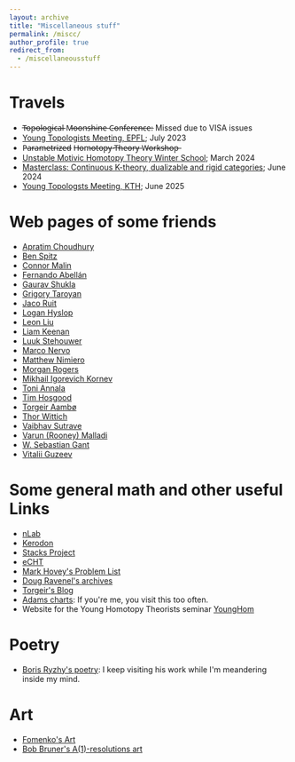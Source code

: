 ```yaml
---
layout: archive
title: "Miscellaneous stuff"
permalink: /miscc/
author_profile: true
redirect_from:
  - /miscellaneousstuff
---
```


#  Travels

*  T̶o̶p̶o̶l̶o̶g̶i̶c̶a̶l̶ M̶o̶o̶n̶s̶h̶i̶n̶e̶ C̶o̶n̶f̶e̶r̶e̶n̶c̶e̶: Missed due to VISA issues
*  [Young Topologists Meeting, EPFL](https://ytm2023.epfl.ch/); July 2023
*  P̶a̶r̶a̶m̶e̶t̶r̶i̶z̶e̶d̶ H̶o̶m̶o̶t̶o̶p̶y̶ T̶h̶e̶o̶r̶y̶ W̶o̶r̶k̶s̶h̶o̶p̶
*  [Unstable Motivic Homotopy Theory Winter School](https://sites.google.com/view/wsumht24/home); March 2024 
*  [Masterclass: Continuous K-theory, dualizable and rigid categories](https://www.math.ku.dk/english/calendar/events/masterclass-continuous-k-theory/); June 2024
*  [Young Topologsts Meeting, KTH](https://www.math-stockholm.se/ytm2025-1.1350169); June 2025

#  Web pages of some friends 
  
* [Apratim Choudhury](https://sites.google.com/view/apratims-homepage/home)
* [Ben Spitz](https://www.math.ucla.edu/~benspitz/)
* [Connor Malin](https://cwmalin214.github.io/)
* [Fernando Abellán](https://fernandoabellan.de/)
* [Gaurav Shukla](https://planethuntertess11.wixsite.com/my-site)
* [Grigory Taroyan](https://www.grishataroyan.org/home)
* [Jaco Ruit](https://sites.google.com/view/jacoruit/home)
* [Logan Hyslop](https://loganhyslop.github.io/)
* [Leon Liu](https://leon2k2k2k.github.io/)
* [Liam Keenan](https://sites.google.com/view/liam-keenan/home)
* [Luuk Stehouwer](https://sites.google.com/view/luuk-stehouwer)
* [Marco Nervo](https://sites.google.com/view/marconervo/home)
* [Matthew Nimiero](https://niemiro.dev/)
* [Morgan Rogers](https://lipn.univ-paris13.fr/~rogers/)
* [Mikhail Igorevich Kornev](https://magisterlud.github.io/)
* [Toni Annala](https://www.math.ias.edu/~tannala/)
* [Tim Hosgood](https://thosgood.com/)
* [Torgeir Aambø](https://folk.ntnu.no/torgeaam/)
* [Thor Wittich](https://sites.google.com/view/thorwittich/)
* [Vaibhav Sutrave](https://vbvstrv.github.io/info.html)
* [Varun (Rooney) Malladi](https://varunmalladi.github.io/)
* [W. Sebastian Gant](https://personal.math.ubc.ca/~wsgant/)
* [Vitalii Guzeev](https://viviag.io/)
  






Some general math and other useful Links
======

* [nLab](https://ncatlab.org/nlab/show/HomePage)
* [Kerodon](https://kerodon.net/)
* [Stacks Project](https://stacks.math.columbia.edu/)
* [eCHT](https://s.wayne.edu/echt/)
* [Mark Hovey's Problem List](https://www-users.cse.umn.edu/~tlawson/hovey/)
* [Doug Ravenel's archives](https://people.math.rochester.edu/faculty/doug/papers.html)
* [Torgeir's Blog](https://torgeiraamboe.github.io/)
* [Adams charts](https://s.wayne.edu/isaksen/adams-charts/):  If you're me, you visit this too often.
* Website for the Young Homotopy Theorists seminar [YoungHom](https://younghomseminar.github.io/) 



Poetry
======

* [Boris Ryzhy's poetry](https://borisryzhy.com/POEMS): I keep visiting his work while I'm meandering inside my mind.


Art
======

* [Fomenko's Art](https://chronologia.org/en/math_impressions/images.html)
* [Bob Bruner's A(1)-resolutions art](http://www.rrb.wayne.edu/art/index.html)
